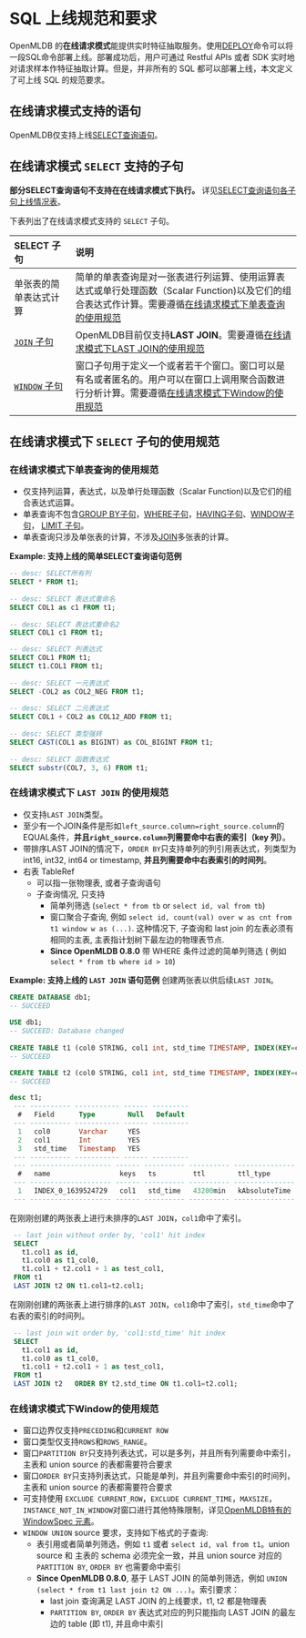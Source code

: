 # SQL 上线规范和要求

OpenMLDB 的**在线请求模式**能提供实时特征抽取服务。使用[DEPLOY](../deployment_manage/DEPLOY_STATEMENT.md)命令可以将一段SQL命令部署上线。部署成功后，用户可通过 Restful APIs 或者 SDK 实时地对请求样本作特征抽取计算。但是，并非所有的 SQL 都可以部署上线，本文定义了可上线 SQL 的规范要求。

## 在线请求模式支持的语句

OpenMLDB仅支持上线[SELECT查询语句](../dql/SELECT_STATEMENT.md)。

## 在线请求模式 `SELECT` 支持的子句

**部分SELECT查询语句不支持在在线请求模式下执行。** 详见[SELECT查询语句各子句上线情况表](../dql/SELECT_STATEMENT.md#select语句元素)。

下表列出了在线请求模式支持的 `SELECT` 子句。

| SELECT 子句                                   | 说明                                                                                                                                       |
|:-------------------------------------------|:-----------------------------------------------------------------------------------------------------------------------------------------|
| 单张表的简单表达式计算                                | 简单的单表查询是对一张表进行列运算、使用运算表达式或单行处理函数（Scalar Function)以及它们的组合表达式作计算。需要遵循[在线请求模式下单表查询的使用规范](#在线请求模式下单表查询的使用规范)                                 |
| [`JOIN` 子句](../dql/JOIN_CLAUSE.md)     | OpenMLDB目前仅支持**LAST JOIN**。需要遵循[在线请求模式下LAST JOIN的使用规范](#在线请求模式下last-join的使用规范)                                                           |
| [`WINDOW` 子句](../dql/WINDOW_CLAUSE.md) | 窗口子句用于定义一个或者若干个窗口。窗口可以是有名或者匿名的。用户可以在窗口上调用聚合函数进行分析计算。需要遵循[在线请求模式下Window的使用规范](#在线请求模式下window的使用规范) |

## 在线请求模式下 `SELECT` 子句的使用规范

### 在线请求模式下单表查询的使用规范

- 仅支持列运算，表达式，以及单行处理函数（Scalar Function)以及它们的组合表达式运算。
- 单表查询不包含[GROUP BY子句](../dql/JOIN_CLAUSE.md)，[WHERE子句](../dql/WHERE_CLAUSE.md)，[HAVING子句](../dql/HAVING_CLAUSE.md)、[WINDOW子句](../dql/WINDOW_CLAUSE.md)， [LIMIT 子句](../dql/LIMIT_CLAUSE.md)。
- 单表查询只涉及单张表的计算，不涉及[JOIN](../dql/JOIN_CLAUSE.md)多张表的计算。

**Example: 支持上线的简单SELECT查询语句范例**

```sql
-- desc: SELECT所有列
SELECT * FROM t1;
  
-- desc: SELECT 表达式重命名
SELECT COL1 as c1 FROM t1;
 
-- desc: SELECT 表达式重命名2
SELECT COL1 c1 FROM t1;

-- desc: SELECT 列表达式
SELECT COL1 FROM t1;
SELECT t1.COL1 FROM t1;
 
-- desc: SELECT 一元表达式
SELECT -COL2 as COL2_NEG FROM t1;
  
-- desc: SELECT 二元表达式
SELECT COL1 + COL2 as COL12_ADD FROM t1;
 
-- desc: SELECT 类型强转 
SELECT CAST(COL1 as BIGINT) as COL_BIGINT FROM t1;
  
-- desc: SELECT 函数表达式
SELECT substr(COL7, 3, 6) FROM t1;
```

### 在线请求模式下 `LAST JOIN` 的使用规范

- 仅支持`LAST JOIN`类型。
- 至少有一个JOIN条件是形如`left_source.column=right_source.column`的EQUAL条件，**并且`right_source.column`列需要命中右表的索引（key 列）**。
- 带排序LAST JOIN的情况下，`ORDER BY`只支持单列的列引用表达式，列类型为 int16, int32, int64 or timestamp, **并且列需要命中右表索引的时间列**。
- 右表 TableRef
  - 可以指一张物理表, 或者子查询语句
  - 子查询情况, 只支持
    - 简单列筛选 (`select * from tb` or `select id, val from tb`)
    - 窗口聚合子查询, 例如 `select id, count(val) over w as cnt from t1 window w as (...)`. 这种情况下, 子查询和 last join 的左表必须有相同的主表, 主表指计划树下最左边的物理表节点. 
    - **Since OpenMLDB 0.8.0** 带 WHERE 条件过滤的简单列筛选 ( 例如 `select * from tb where id > 10`)

**Example: 支持上线的 `LAST JOIN` 语句范例**
创建两张表以供后续`LAST JOIN`。

```sql
CREATE DATABASE db1;
-- SUCCEED
    
USE db1;
-- SUCCEED: Database changed
    
CREATE TABLE t1 (col0 STRING, col1 int, std_time TIMESTAMP, INDEX(KEY=col1, TS=std_time, TTL_TYPE=absolute, TTL=30d));
-- SUCCEED

CREATE TABLE t2 (col0 STRING, col1 int, std_time TIMESTAMP, INDEX(KEY=col1, TS=std_time, TTL_TYPE=absolute, TTL=30d));
-- SUCCEED

desc t1;
 --- ---------- ----------- ------ --------- 
  #   Field      Type        Null   Default  
 --- ---------- ----------- ------ --------- 
  1   col0       Varchar     YES             
  2   col1       Int         YES             
  3   std_time   Timestamp   YES             
 --- ---------- ----------- ------ --------- 
 --- -------------------- ------ ---------- ---------- --------------- 
  #   name                 keys   ts         ttl        ttl_type       
 --- -------------------- ------ ---------- ---------- --------------- 
  1   INDEX_0_1639524729   col1   std_time   43200min   kAbsoluteTime  
 --- -------------------- ------ ---------- ---------- --------------- 
```
在刚刚创建的两张表上进行未排序的`LAST JOIN`，`col1`命中了索引。
```sql
 -- last join without order by, 'col1' hit index
 SELECT
   t1.col1 as id,
   t1.col0 as t1_col0,
   t1.col1 + t2.col1 + 1 as test_col1,
 FROM t1
 LAST JOIN t2 ON t1.col1=t2.col1;
```
在刚刚创建的两张表上进行排序的`LAST JOIN`，`col1`命中了索引，`std_time`命中了右表的索引的时间列。
```sql
 -- last join wit order by, 'col1:std_time' hit index
 SELECT
   t1.col1 as id,
   t1.col0 as t1_col0,
   t1.col1 + t2.col1 + 1 as test_col1,
 FROM t1
 LAST JOIN t2	ORDER BY t2.std_time ON t1.col1=t2.col1;
```

### 在线请求模式下Window的使用规范

- 窗口边界仅支持`PRECEDING`和`CURRENT ROW`
- 窗口类型仅支持`ROWS`和`ROWS_RANGE`。
- 窗口`PARTITION BY`只支持列表达式，可以是多列，并且所有列需要命中索引，主表和 union source 的表都需要符合要求
- 窗口`ORDER BY`只支持列表达式，只能是单列，并且列需要命中索引的时间列，主表和 union source 的表都需要符合要求
- 可支持使用 `EXCLUDE CURRENT_ROW`，`EXCLUDE CURRENT_TIME`，`MAXSIZE`，`INSTANCE_NOT_IN_WINDOW`对窗口进行其他特殊限制，详见[OpenMLDB特有的 WindowSpec 元素](openmldb特有的-windowspec-元素)。
- `WINDOW UNION` source 要求，支持如下格式的子查询:
  - 表引用或者简单列筛选，例如 `t1` 或者 `select id, val from t1`。union source 和 主表的 schema 必须完全一致，并且 union source 对应的 `PARTITION BY`, `ORDER BY` 也需要命中索引
  - **Since OpenMLDB 0.8.0**, 基于 LAST JOIN 的简单列筛选，例如 `UNION (select * from t1 last join t2 ON ...)`。索引要求：
    - last join 查询满足 LAST JOIN 的上线要求，t1, t2 都是物理表
    - `PARTITION BY`, `ORDER BY` 表达式对应的列只能指向 LAST JOIN 的最左边的 table (即 t1), 并且命中索引


